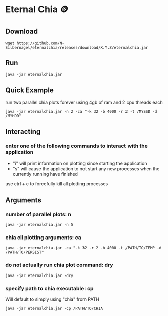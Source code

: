 # Eternal Chia 🪙

## Download
```shell
wget https://github.com/N-Silbernagel/eternalchia/releases/download/X.Y.Z/eternalchia.jar
```

## Run
```shell
java -jar eternalchia.jar
```

## Quick Example
run two parallel chia plots forever using 4gb of ram and 2 cpu threads each
```shell
java -jar eternalchia.jar -n 2 -ca "-k 32 -b 4000 -r 2 -t /MYSSD -d /MYHDD"
```

## Interacting
### enter one of the following commands to interact with the application
* "i" will print information on plotting since starting the application
* "s" will cause the application to not start any new processes when the currently running have finished

use ctrl + c to forcefully kill all plotting processes

## Arguments
### number of parallel plots: n
```shell
java -jar eternalchia.jar -n 5
```

### chia cli plotting arguments: ca
```shell
java -jar eternalchia.jar -ca "-k 32 -r 2 -b 4000 -t /PATH/TO/TEMP -d /PATH/TO/PERSIST"
```

### do not actually run chia plot command: dry
```shell
java -jar eternalchia.jar -dry
```

### specify path to chia executable: cp
Will default to simply using "chia" from PATH
```shell
java -jar eternalchia.jar -cp /PATH/TO/CHIA
```